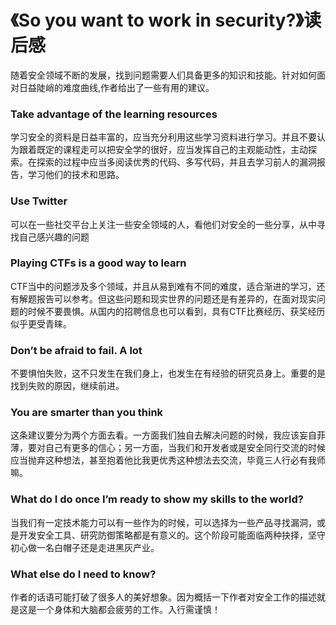 # 《So you want to work in security?》读后感

随着安全领域不断的发展，找到问题需要人们具备更多的知识和技能。针对如何面对日益陡峭的难度曲线,作者给出了一些有用的建议。

### Take advantage of the learning resources

学习安全的资料是日益丰富的，应当充分利用这些学习资料进行学习。并且不要认为跟着既定的课程走可以把安全学的很好，应当发挥自己的主观能动性，主动探索。在探索的过程中应当多阅读优秀的代码、多写代码，并且去学习前人的漏洞报告，学习他们的技术和思路。

### Use Twitter

可以在一些社交平台上关注一些安全领域的人，看他们对安全的一些分享，从中寻找自己感兴趣的问题

### Playing CTFs is a good way to learn

CTF当中的问题涉及多个领域，并且从易到难有不同的难度，适合渐进的学习，还有解题报告可以参考。但这些问题和现实世界的问题还是有差异的，在面对现实问题的时候不要畏惧。从国内的招聘信息也可以看到，具有CTF比赛经历、获奖经历似乎更受青睐。

### Don’t be afraid to fail. A lot

不要惧怕失败，这不只发生在我们身上，也发生在有经验的研究员身上。重要的是找到失败的原因，继续前进。

### You are smarter than you think 

这条建议要分为两个方面去看。一方面我们独自去解决问题的时候，我应该妄自菲薄，要对自己有更多的信心；另一方面，当我们和开发者或是安全同行交流的时候应当抛弃这种想法，甚至抱着他比我更优秀这种想法去交流，毕竟三人行必有我师嘛。

### What do I do once I’m ready to show my skills to the world?

当我们有一定技术能力可以有一些作为的时候，可以选择为一些产品寻找漏洞，或是开发安全工具、研究防御策略都是有意义的。这个阶段可能面临两种抉择，坚守初心做一名白帽子还是走进黑灰产业。

### What else do I need to know?

作者的话语可能打破了很多人的美好想象。因为概括一下作者对安全工作的描述就是这是一个身体和大脑都会疲劳的工作。入行需谨慎！
